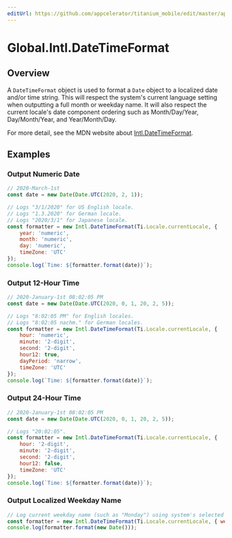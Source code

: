 ```yaml
---
editUrl: https://github.com/appcelerator/titanium_mobile/edit/master/apidoc/Global/Intl/DateTimeFormat.yml
---
```

# Global.Intl.DateTimeFormat

<TypeHeader/>

## Overview

A `DateTimeFormat` object is used to format a `Date` object to a localized date and/or time string.
This will respect the system's current language setting when outputting a full month or weekday name.
It will also respect the current locale's date component ordering such as Month/Day/Year,
Day/Month/Year, and Year/Month/Day.

For more detail, see the MDN website about
[Intl.DateTimeFormat](https://developer.mozilla.org/docs/Web/JavaScript/Reference/Global_Objects/Intl/DateTimeFormat).

## Examples

### Output Numeric Date

``` js
// 2020-March-1st
const date = new Date(Date.UTC(2020, 2, 1));

// Logs "3/1/2020" for US English locale.
// Logs "1.3.2020" for German locale.
// Logs "2020/3/1" for Japanese locale.
const formatter = new Intl.DateTimeFormat(Ti.Locale.currentLocale, {
    year: 'numeric',
    month: 'numeric',
    day: 'numeric',
    timeZone: 'UTC'
});
console.log(`Time: ${formatter.format(date)}`);
```

### Output 12-Hour Time

``` js
// 2020-January-1st 08:02:05 PM
const date = new Date(Date.UTC(2020, 0, 1, 20, 2, 5));

// Logs "8:02:05 PM" for English locales.
// Logs "8:02:05 nachm." for German locales.
const formatter = new Intl.DateTimeFormat(Ti.Locale.currentLocale, {
    hour: 'numeric',
    minute: '2-digit',
    second: '2-digit',
    hour12: true,
    dayPeriod: 'narrow',
    timeZone: 'UTC'
});
console.log(`Time: ${formatter.format(date)}`);
```

### Output 24-Hour Time

``` js
// 2020-January-1st 08:02:05 PM
const date = new Date(Date.UTC(2020, 0, 1, 20, 2, 5));

// Logs "20:02:05".
const formatter = new Intl.DateTimeFormat(Ti.Locale.currentLocale, {
    hour: '2-digit',
    minute: '2-digit',
    second: '2-digit',
    hour12: false,
    timeZone: 'UTC'
});
console.log(`Time: ${formatter.format(date)}`);
```

### Output Localized Weekday Name

``` js
// Log current weekday name (such as "Monday") using system's selected language.
const formatter = new Intl.DateTimeFormat(Ti.Locale.currentLocale, { weekday: 'long' });
console.log(formatter.format(new Date()));
```

<ApiDocs/>
